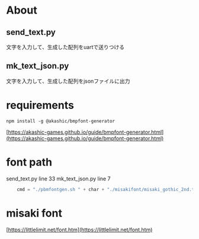# About
## send_text.py

文字を入力して、生成した配列をuartで送りつける

## mk_text_json.py

文字を入力して、生成した配列をjsonファイルに出力

# requirements

```
npm install -g @akashic/bmpfont-generator
```

[https://akashic-games.github.io/guide/bmpfont-generator.html](https://akashic-games.github.io/guide/bmpfont-generator.html)


# font path

send_text.py line 33
mk_text_json.py line 7

```py
    cmd = "./pbmfontgen.sh " + char + "./misakifont/misaki_gothic_2nd.ttf"
```

# misaki font

[https://littlelimit.net/font.htm](https://littlelimit.net/font.htm)